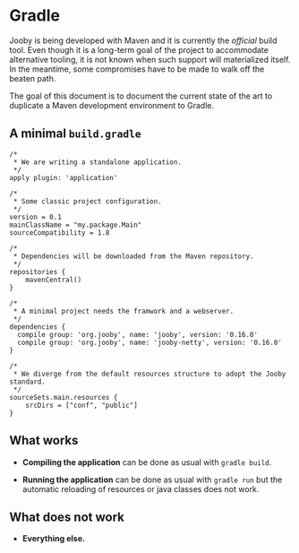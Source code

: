 # Gradle

Jooby is being developed with Maven and it is currently the *official* build
tool. Even though it is a long-term goal of the project to accommodate alternative
tooling, it is not known when such support will materialized itself. In the
meantime, some compromises have to be made to walk off the beaten path.

The goal of this document is to document the current state of the art to
duplicate a Maven development environment to Gradle.

## A minimal `build.gradle`

```
/*
 * We are writing a standalone application.
 */
apply plugin: 'application'

/*
 * Some classic project configuration.
 */
version = 0.1
mainClassName = "my.package.Main"
sourceCompatibility = 1.8

/*
 * Dependencies will be downloaded from the Maven repository.
 */
repositories {
    mavenCentral()
}

/*
 * A minimal project needs the framwork and a webserver.
 */
dependencies {
  compile group: 'org.jooby', name: 'jooby', version: '0.16.0'
  compile group: 'org.jooby', name: 'jooby-netty', version: '0.16.0'
}

/*
 * We diverge from the default resources structure to adopt the Jooby standard.
 */
sourceSets.main.resources {
    srcDirs = ["conf", "public"]
}
```

## What works

- **Compiling the application** can be done as usual with `gradle build`.

- **Running the application** can be done as usual with `gradle run` but the
  automatic reloading of resources or java classes does not work.


## What does not work

- **Everything else.**
